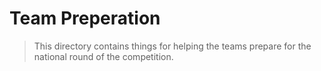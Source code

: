 # Team Preperation
> This directory contains things for helping the teams prepare for the national round of the competition.